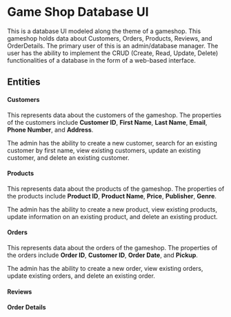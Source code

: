 # Game Shop Database UI

This is a database UI modeled along the theme of a gameshop. This gameshop holds data about Customers, Orders, Products, Reviews, and OrderDetails. The primary user of this is an admin/database manager. The user has the ability to implement the CRUD (Create, Read, Update, Delete) functionalities of a database in the form of a web-based interface.

## Entities

#### Customers
This represents data about the customers of the gameshop. The properties of the customers include **Customer ID**, **First Name**, **Last Name**, **Email**, **Phone Number**, and **Address**.

The admin has the ability to create a new customer, search for an existing customer by first name, view existing customers, update an existing customer, and delete an existing customer.

#### Products
This represents data about the products of the gameshop. The properties of the products include **Product ID**, **Product Name**, **Price**, **Publisher**, **Genre**.

The admin has the ability to create a new product, view existing products, update information on an existing product, and delete an existing product.

#### Orders
This represents data about the orders of the gameshop. The properties of the orders include **Order ID**, **Customer ID**, **Order Date**, and **Pickup**.

The admin has the ability to create a new order, view existing orders, update existing orders, and delete an existing order.

#### Reviews

#### Order Details